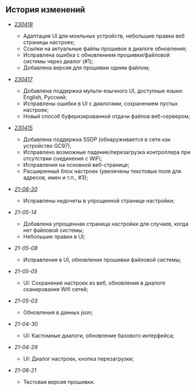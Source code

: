 ## История изменений

- [*230418*](previous/230418/)
  - Адаптация UI для моильных устройств, небольшие правки веб страницы настроек;
  - Ссылки на актуальные файлы прошивок в диалоге обновления;
  - Исправлена ошибка с обновлением прошивки/файловой системы через диалог (#1);
  - Добавлена версия для прошивки одним файлом;

- [*230417*](previous/230418/)
  - Добавлена поддержка мульти-язычного UI, доступные языки: English, Русский;
  - Исправлены ошибки в UI с диалогами, сохранением пустых настроек;
  - Новый способ буферизированной отдачи файлов веб-сервером;

- [*230415*](previous/230415/)
  - Добавлена поддержка SSDP (обнаруживается в сети как устройство GC97);
  - Исправлено возможные падение/перезагрузка контроллера при отсутствии соединения с WiFi;
  - Исправления на основной веб-странице;
  - Расширенный блок настроек (увеличены текстовые поля для адресов, имен и т.п., #3);

- [*21-08-20*](previous/210805/)
  - Исправлены недочеты в упрощенной странице настройки;

- *21-05-14*
  - Добавлена упрощенная страница настройки для случаев, когда нет файловой системы;
  - Небольшие правки в UI;

- *21-05-08*
  - Исправления в UI, обновление прошивки файловой системы;

- *21-05-05*
  - UI: Сохранение настроек из веб, обновления в диалоге сканирования Wifi сетей;

- *21-05-03*
  - Обновления в данных json;

- *21-04-30*
  - UI: Кастомные диалоги, обновление базового интерфейса;

- *21-04-29*
  - UI: Диалог настроек, кнопка перезагрузки;

- *21-08-21*
  - Тестовая версия прошивки.
